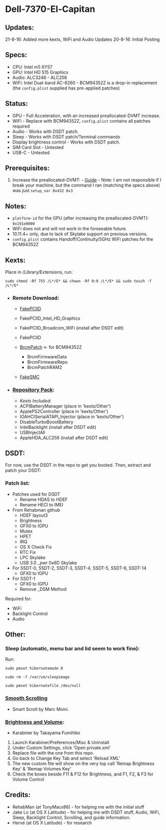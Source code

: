 # Dell-7370-El-Capitan

## Updates:
21-8-16: Added more kexts, WiFi and Audio Updates
20-8-16: Initial Posting

## Specs:
* CPU: Intel m5 6Y57
* GPU: Intel HD 515 Graphics
* Audio: ALC3246 - ALC256
* WiFi: Intel Dual-band AC-8260 - BCM94352Z is a drop-in replacement (the `config.plist` supplied has pre-applied patches)

## Status:
* GPU - Full Acceleration, with an increased preallocated-DVMT increase.
* WiFi - Replace with BCM94352Z, `config.plist` contains all patches required
* Audio - Works with DSDT patch.
* Sleep - Works with DSDT patch/Terminal commands
* Display brightness control - Works with DSDT patch.
* SIM Card Slot - Untested
* USB-C - Untested


## Prerequisites:
  1. Increase the preallocated-DVMT:
    - [Guide](https://www.firewolf.science/2015/04/guide-intel-hd-graphics-5500-on-os-x-yosemite-10-10-3/)
    - Note: I am not responsible if I break your machine, but the command I ran (matching the specs above) was just `setup_var 0x432 0x3`
  
    
## Notes:
* `platform-id` for the GPU (after increasing the preallocated-DVMT): `0x191e0000`
* WiFi does not and will not work in the forseeable future.
* 10.11.4+ only, due to lack of Skylake support on previous versions.
* `config.plist` contains Handoff/Continuity/5GHz WiFi patches for the BCM94352Z

## Kexts:
Place in /Library/Extensions, run:

`sudo chmod -Rf 755 /L*/E* && chown -Rf 0:0 /L*/E* && sudo touch -f /L*/E*`
 
- ### Remote Download:
  
    - [FakePCIID](https://bitbucket.org/RehabMan/os-x-fake-pci-id/downloads)
     - FakePCIID_Intel_HD_Graphics
     - FakePCIID_Broadcom_WiFi  (install after DSDT edit)
     - FakePCIID
  
    - [BrcmPatch](https://bitbucket.org/RehabMan/os-x-brcmpatchram/downloads) <- for BCM94352Z
      - BrcmFirmwareData
      - BrcmFirmwareRepo
      - BrcmPatchRAM2
    - [FakeSMC](https://bitbucket.org/RehabMan/os-x-fakesmc-kozlek/downloads)
  
- ### [Repository Pack](https://github.com/128keaton/Dell-7370-El-Capitan/blob/master/kexts.zip):
    - *Kexts Included:*
     - ACPIBatteryManager (place in 'kexts/Other')
     - ApplePS2Controller (place in 'kexts/Other')
     - IOAHCISerialATAPI_Injector (place in 'kexts/Other')
     - DisableTurboBoostBattery
     - IntelBacklight (install after DSDT edit)
     - USBInjectAll
     - AppleHDA_ALC256  (install after DSDT edit)


  
## DSDT:
For now, use the DSDT in the repo to get you booted. Then, extract and patch your DSDT:
### Patch list:
- Patches used for DSDT
     * Rename HDAS to HDEF
     * Rename HECI to IMEI
- From Rehabman github
     * HDEF layout3
     * Brightness
     * GFX0 to IGPU
     * Mutex
     * HPET
     * IRQ
     * OS X Check Fix
     * RTC Fix
     * LPC Skylake
     * USB 3.0 _pwr 0x6D Skylake
- For SSDT-0, SSDT-2, SSDT-3, SSDT-4, SSDT-5, SSDT-6, SSDT-14
     * GFX0 to IGPU
- For SSDT-1
     * GFX0 to IGPU
     * Remove _DSM Method



Required for:
- WiFi
- Backlight Control 
- Audio

## Other:
### Sleep (automatic, menu bar and lid seem to work fine):
Run:

`sudo pmset hibernatemode 0`

`sudo rm -f /var/vm/sleepimage`

`sudo pmset hibernatefile /dev/null`

### [Smooth Scrolling](http://www.marcmoini.com/SmartScroll.zip)
- Smart Scroll by Marc Moini.


### [Brightness and Volume](https://pqrs.org/osx/karabiner/):
- Karabiner by Takayama Fumihiko


1. Launch Karabiner/Preferences/Misc & Uninstall
2. Under Custom Settings, click 'Open private.xml'
3. Replace file with the one from this repo.
4. Go back to Change Key Tab and select  'Reload XML'
5. The new custom file will show on the very top call 'Remap Brightness Key' & 'Remap Volumes Key'
6. Check the boxes beside F11 & F12 for Brightness, and F1, F2, & F3 for Volume Control





## Credits:
  * RehabMan (at TonyMacx86) - for helping me with the initial stuff
  * Jake Lo (at OS X Latitude) - for helping me with DSDT stuff, Audio, WiFi, Sleep, Backlight Control, Scrolling, and guide information.
  * Hervé (at OS X Latitude) - for research
  
